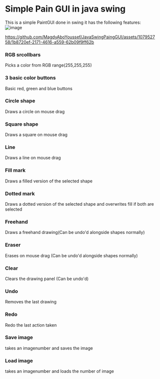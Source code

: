 # Simple Pain GUI in java swing
This is a simple PaintGUI done in swing  it has the following features:
![image](https://github.com/MagdyAboYoussef/JavaSwingPaingGUI/assets/107952758/3a502465-1135-472a-bada-ddf3bc82a190)


https://github.com/MagdyAboYoussef/JavaSwingPaingGUI/assets/107952758/1b8720ef-2171-4616-a559-62b09f9ff62b



### RGB srcollbars
Picks a color from RGB range(255,255,255)

### 3 basic color buttons
Basic red, green and blue buttons

### Circle shape

Draws a circle on mouse drag

### Square shape
Draws a square on mouse drag

### Line
Draws a line on mouse drag

### Fill mark
Draws a filled version of the selected shape

### Dotted mark
Draws a dotted version of the selected shape and overwrites fill if both are selected

### Freehand
Draws a freehand drawing(Can be undo'd alongside shapes normally) 

### Eraser
Erases on mouse drag (Can be undo'd alongside shapes normally) 

### Clear
Clears the drawing panel (Can be undo'd)

### Undo
Removes the last drawing 

### Redo 
Redo the last action taken

### Save image 
takes an imagenumber and saves the image 

### Load image
takes an imagenumber and loads the number of image

